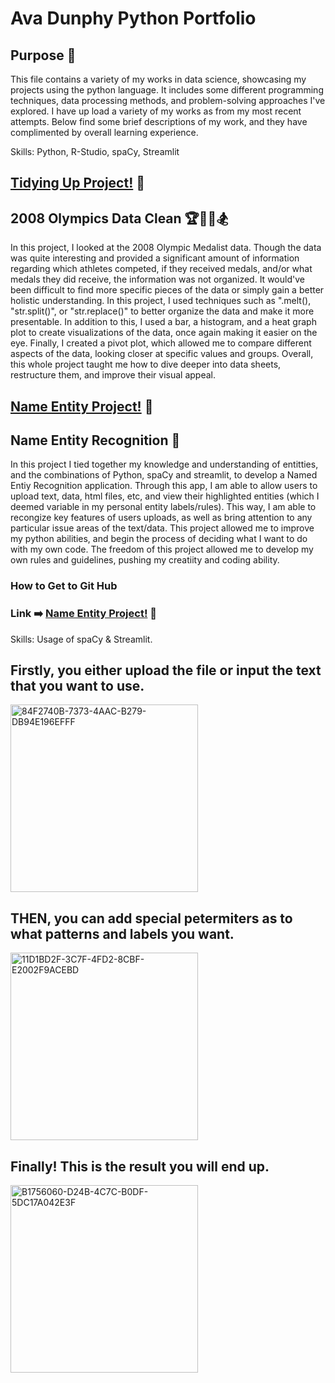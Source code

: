 # Ava Dunphy Python Portfolio 
## Purpose 🔨
This file contains a variety of my works in data science, showcasing my projects using the python language. It includes some different programming techniques, data processing methods, and problem-solving approaches I've explored. I have up load a variety of my works as from my most recent attempts. Below find some brief descriptions of my work, and they have complimented by overall learning experience. 

Skills: Python, R-Studio, spaCy, Streamlit


## [Tidying Up Project!](https://github.com/AvaDunphy/Dunphy-Python-Portfolio/tree/main/Tidy%20Up%20Project) 🧹
## 2008 Olympics Data Clean 🏆🧗‍♀️🏂
In this project, I looked at the 2008 Olympic Medalist data. Though the data was quite interesting and provided a significant amount of information regarding which athletes competed, if they received medals, and/or what medals they did receive, the information was not organized. It would've been difficult to find more specific pieces of the data or simply gain a better holistic understanding. In this project, I used techniques such as ".melt(), "str.split()", or "str.replace()" to better organize the data and make it more presentable. In addition to this, I used a bar, a histogram, and a heat graph plot to create visualizations of the data, once again making it easier on the eye. Finally, I created a pivot plot, which allowed me to compare different aspects of the data, looking closer at specific values and groups. Overall, this whole project taught me how to dive deeper into data sheets, restructure them, and improve their visual appeal. 


## [Name Entity Project!](https://github.com/AvaDunphy/Dunphy-Python-Portfolio/tree/main/NERStreamlitApp) 👋
## Name Entity Recognition 📸
In this project I tied together my knowledge and understanding of entitties, and the combinations of Python, spaCy and streamlit, to develop a Named Entiy Recognition application. Through this app, I am able to allow users to upload text, data, html files, etc, and view their highlighted entities (which I deemed variable in my personal entity labels/rules). This way, I am able to recongize key features of users uploads, as well as bring attention to any particular issue areas of the text/data. This project allowed me to improve my python abilities, and begin the process of deciding what I want to do with my own code. The freedom of this project allowed me to develop my own rules and guidelines, pushing my creatiity and coding ability.

### How to Get to Git Hub 
### Link ➡️ [Name Entity Project!](http://localhost:8501/ ) 👋

Skills: Usage of spaCy & Streamlit. 

## Firstly, you either upload the file or input the text that you want to use. 
<img width="300" alt="84F2740B-7373-4AAC-B279-DB94E196EFFF" src="https://github.com/user-attachments/assets/4834a88d-061e-440a-bbd8-2bd3d08b1133" />

## THEN, you can add special petermiters as to what patterns and labels you want.
<img width="300" alt="11D1BD2F-3C7F-4FD2-8CBF-E2002F9ACEBD" src="https://github.com/user-attachments/assets/ab0897c3-ec6c-4d90-8c21-ab872a62f9fa" />

## Finally! This is the result you will end up.
<img width="300" alt="B1756060-D24B-4C7C-B0DF-5DC17A042E3F" src="https://github.com/user-attachments/assets/efee819b-9404-42a3-bb24-6a022aa0c0eb" />




